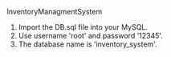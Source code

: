 InventoryManagmentSystem

1. Import the DB.sql file into your MySQL.
2. Use username 'root' and password '12345'.
3. The database name is 'inventory_system'.








